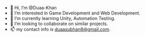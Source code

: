 - 👋 Hi, I’m @Duaa-Khan
- 👀 I’m interested in Game Development and Web Development.
- 🌱 I’m currently learning Unity, Automation Testing.
- 💞️ I’m looking to collaborate on similar projects.
- 📫 my contact info is duaasubhan8@gmail.com.


